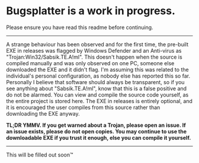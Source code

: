 # Bugsplatter is a work in progress.

Please ensure you have read this readme before continuing.

---

A strange behaviour has been observed and for the first time, the pre-built EXE in releases was flagged by Windows Defender and an Anti-virus as "Trojan:Win32/Sabsik.TE.A!ml". This doesn't happen when the source is compiled manually and was only observed on one PC, someone else downloaded the EXE and it didn't flag. I'm assuming this was related to the individual's personal configuration, as nobody else has reported this so far. Personally I believe that software should always be transparent, so if you see anything about "Sabsik.TE.A!ml", know that this is a false positive and do not be alarmed. You can view and compile the source code yourself, as the entire project is stored here. The EXE in releases is entirely optional, and it is encouraged the user compiles from this source rather than downloading the EXE anyway.

**TL;DR YMMV. If you get warned about a Trojan, please open an issue. If an issue exists, please do not open copies. You may continue to use the downloadable EXE if you trust it enough, else you can compile it yourself.**

---

This will be filled out soon:tm:

